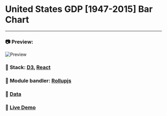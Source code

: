 # United States GDP \[1947-2015\] Bar Chart

---

### :camera: Preview: 

![Preview](https://projects-preview.s3.eu-west-3.amazonaws.com/United+States+GDP+bar+chart+mbdev.webp)

### :rocket: **Stack:** [D3](https://d3js.org/), [React](https://reactjs.org/)

### :hammer: **Module bandler:** [Rollupjs](https://rollupjs.org/guide/en/)

### :page_with_curl: [Data](https://raw.githubusercontent.com/freeCodeCamp/ProjectReferenceData/master/GDP-data.json)

### :pushpin: [Live Demo](https://usgdp-mbdev.netlify.app/)
